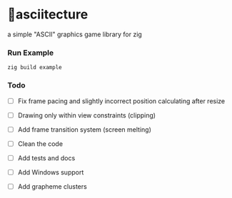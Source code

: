 # 🔺asciitecture
a simple "ASCII" graphics game library for zig

### Run Example
```zig build example```

### Todo
- [ ] Fix frame pacing and slightly incorrect position calculating after resize
- [ ] Drawing only within view constraints (clipping)
- [ ] Add frame transition system (screen melting)
- [ ] Clean the code
- [ ] Add tests and docs

- [ ] Add Windows support
- [ ] Add grapheme clusters
